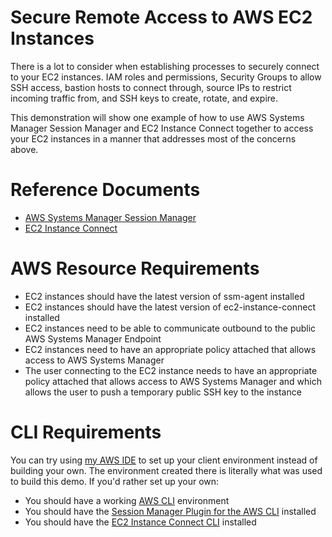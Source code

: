 # Secure Remote Access to AWS EC2 Instances

There is a lot to consider when establishing processes to securely connect to your EC2 instances. IAM roles and permissions, Security Groups to allow SSH access, bastion hosts to connect through, source IPs to restrict incoming traffic from, and SSH keys to create, rotate, and expire.

This demonstration will show one example of how to use AWS Systems Manager Session Manager and EC2 Instance Connect together to access your EC2 instances in a manner that addresses most of the concerns above.

Reference Documents
===
* [AWS Systems Manager Session Manager](https://docs.aws.amazon.com/systems-manager/latest/userguide/session-manager.html)
* [EC2 Instance Connect](https://docs.aws.amazon.com/AWSEC2/latest/UserGuide/Connect-using-EC2-Instance-Connect.html)


AWS Resource Requirements
===
* EC2 instances should have the latest version of ssm-agent installed
* EC2 instances should have the latest version of ec2-instance-connect installed
* EC2 instances need to be able to communicate outbound to the public AWS Systems Manager Endpoint
* EC2 instances need to have an appropriate policy attached that allows access to AWS Systems Manager
* The user connecting to the EC2 instance needs to have an appropriate policy attached that allows access to AWS Systems Manager and which allows the user to push a temporary public SSH key to the instance

CLI Requirements
===

You can try using [my AWS IDE](https://github.com/mjuettner/aws-ide) to set up your client environment instead of building your own. The environment created there is literally what was used to build this demo.  If you'd rather set up your own:

* You should have a working [AWS CLI](https://docs.aws.amazon.com/cli/latest/userguide/cli-chap-install.html) environment
* You should have the [Session Manager Plugin for the AWS CLI](https://docs.aws.amazon.com/systems-manager/latest/userguide/session-manager-working-with-install-plugin.html) installed
* You should have the [EC2 Instance Connect CLI](https://docs.aws.amazon.com/AWSEC2/latest/UserGuide/ec2-instance-connect-set-up.html#ec2-instance-connect-install-eic-CLI) installed

